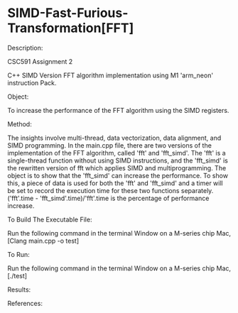 # SIMD-Fast-Furious-Transformation[FFT]

Description:

CSC591 Assignment 2

C++ SIMD Version FFT algorithm implementation using M1 'arm_neon' instruction Pack. 


Object:

To increase the performance of the FFT algorithm using the SIMD registers. 


Method:

The insights involve multi-thread, data vectorization, data alignment, and SIMD programming. In the main.cpp file, there are two versions of the implementation of the FFT algorithm, called 'fft' and 'fft_simd'. The 'fft' is a single-thread function without using SIMD instructions, and the 'fft_simd' is the rewritten version of fft which applies SIMD and multiprogramming. The object is to show that the 'fft_simd' can increase the performance. To show this, a piece of data is used for both the 'fft' and 'fft_simd' and a timer will be set to record the execution time for these two functions separately. ('fft'.time - 'fft_simd'.time)/'fft'.time is the percentage of performance increase. 


To Build The Executable File:

Run the following command in the terminal Window on a M-series chip Mac,
[Clang main.cpp -o test]


To Run:

Run the following command in the terminal Window on a M-series chip Mac,
[./test]

Results:

References:


